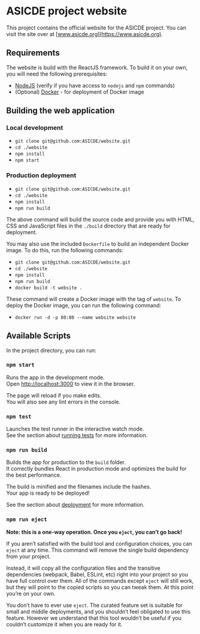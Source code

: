 # ASICDE project website

This project contains the official website for the ASICDE project. You can visit the site over at [www.asicde.org](https://www.asicde.org).

## Requirements

The website is build with the ReactJS framework. To build it on your own, you will need the following prerequisites:

- [NodeJS](https://nodejs.org/en/download/) (verify if you have access to `nodejs` and `npm` commands)
- (Optional) [Docker](https://docs.docker.com/desktop/) - for deployment of Docker image

## Building the web application

### Local development

- `git clone git@github.com:ASICDE/website.git`
- `cd ./website`
- `npm install`
- `npm start`

### Production deployment

- `git clone git@github.com:ASICDE/website.git`
- `cd ./website`
- `npm install`
- `npm run build`

The above command will build the source code and provide you with HTML, CSS and JavaScript files in the `./build` directory that are ready for deployment.

You may also use the included `Dockerfile` to build an independent Docker image. To do this, run the following commands:

- `git clone git@github.com:ASICDE/website.git`
- `cd ./website`
- `npm install`
- `npm run build`
- `docker build -t website .`

These command will create a Docker image with the tag of `website`. To deploy the Docker image, you can run the following command:

- `docker run -d -p 80:80 --name website website`

## Available Scripts

In the project directory, you can run:

### `npm start`

Runs the app in the development mode.<br />
Open [http://localhost:3000](http://localhost:3000) to view it in the browser.

The page will reload if you make edits.<br />
You will also see any lint errors in the console.

### `npm test`

Launches the test runner in the interactive watch mode.<br />
See the section about [running tests](https://facebook.github.io/create-react-app/docs/running-tests) for more information.

### `npm run build`

Builds the app for production to the `build` folder.<br />
It correctly bundles React in production mode and optimizes the build for the best performance.

The build is minified and the filenames include the hashes.<br />
Your app is ready to be deployed!

See the section about [deployment](https://facebook.github.io/create-react-app/docs/deployment) for more information.

### `npm run eject`

**Note: this is a one-way operation. Once you `eject`, you can’t go back!**

If you aren’t satisfied with the build tool and configuration choices, you can `eject` at any time. This command will remove the single build dependency from your project.

Instead, it will copy all the configuration files and the transitive dependencies (webpack, Babel, ESLint, etc) right into your project so you have full control over them. All of the commands except `eject` will still work, but they will point to the copied scripts so you can tweak them. At this point you’re on your own.

You don’t have to ever use `eject`. The curated feature set is suitable for small and middle deployments, and you shouldn’t feel obligated to use this feature. However we understand that this tool wouldn’t be useful if you couldn’t customize it when you are ready for it.
